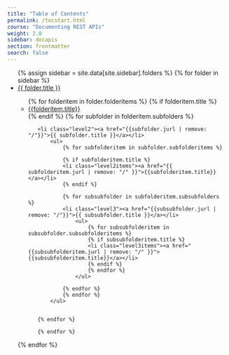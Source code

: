 ```yaml
---
title: "Table of Contents"
permalink: /tocstart.html
course: "Documenting REST APIs"
weight: 2.0
sidebar: docapis
section: frontmatter
search: false
---
```


<ul id="docnavsidebar" class="docnav">
{% assign sidebar = site.data[site.sidebar].folders %}
{% for folder in sidebar %}
<li class="level1"><a href="{{folder.jurl | remove: "/"}}">{{ folder.title }}</a></li>
   <ul>
       {% for folderitem in folder.folderitems %}
       {% if folderitem.title %}
       <li class="level1items"><a href="{{ folderitem.jurl | remove: "/" }}">{{folderitem.title}}</a></li>
       {% endif %}
       {% for subfolder in folderitem.subfolders %}

       <li class="level2"><a href="{{subfolder.jurl | remove: "/"}}">{{ subfolder.title }}</a></li>
           <ul>
               {% for subfolderitem in subfolder.subfolderitems %}

               {% if subfolderitem.title %}
               <li class="level2items"><a href="{{ subfolderitem.jurl | remove: "/" }}">{{subfolderitem.title}}</a></li>
               {% endif %}

               {% for subsubfolder in subfolderitem.subsubfolders %}
               <li class="level3"><a href="{{subsubfolder.jurl | remove: "/"}}">{{ subsubfolder.title }}</a></li>
                   <ul>
                       {% for subsubfolderitem in subsubfolder.subsubfolderitems %}
                       {% if subsubfolderitem.title %}
                       <li class="level3items"><a href="{{subsubfolderitem.jurl | remove: "/" }}">{{subsubfolderitem.title}}</a></li>
                       {% endif %}
                       {% endfor %}
                   </ul>

               {% endfor %}
               {% endfor %}
           </ul>


       {% endfor %}

       {% endfor %}
   </ul>

   {% endfor %}

</ul>
